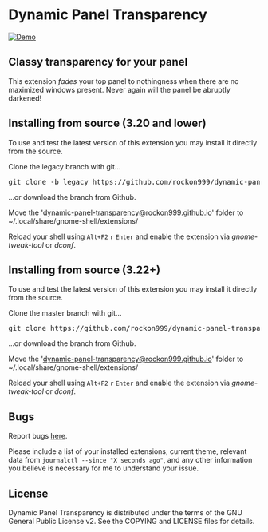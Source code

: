# Dynamic Panel Transparency
[![Demo](https://raw.githubusercontent.com/rockon999/dynamic-panel-transparency/master/dynamic-panel-transparency%40rockon999.github.io/media/demo.gif)](https://www.youtube.com/watch?v=P5Eqf65uVhs)

## Classy transparency for your panel
This extension *fades* your top panel to nothingness when there are no maximized windows present. Never again will the panel be abruptly darkened!

## Installing from source (3.20 and lower)

To use and test the latest version of this extension you may install it directly from the source.

Clone the legacy branch with git...

<pre>git clone -b legacy https://github.com/rockon999/dynamic-panel-transparency.git</pre>
...or download the branch from Github.

Move the 'dynamic-panel-transparency@rockon999.github.io' folder to ~/.local/share/gnome-shell/extensions/

Reload your shell using <code>Alt+F2</code> <code>r</code> <code>Enter</code> and enable the extension via *gnome-tweak-tool* or *dconf*.

## Installing from source (3.22+)

To use and test the latest version of this extension you may install it directly from the source.

Clone the master branch with git...

<pre>git clone https://github.com/rockon999/dynamic-panel-transparency.git</pre>
...or download the branch from Github.

Move the 'dynamic-panel-transparency@rockon999.github.io' folder to ~/.local/share/gnome-shell/extensions/

Reload your shell using <code>Alt+F2</code> <code>r</code> <code>Enter</code> and enable the extension via *gnome-tweak-tool* or *dconf*.

## Bugs

Report bugs [here](https://github.com/rockon999/dynamic-panel-transparency/issues).

Please include a list of your installed extensions, current theme, relevant data from `journalctl --since "X seconds ago"`, and any other information you believe is necessary for me to understand your issue.

## License
Dynamic Panel Transparency is distributed under the terms of the GNU General Public License v2.
See the COPYING and LICENSE files for details.
